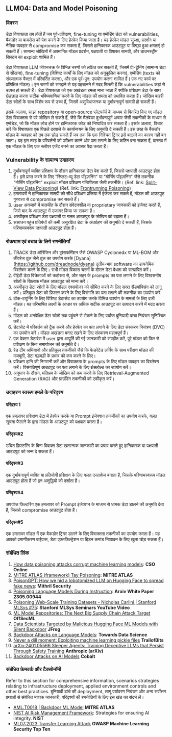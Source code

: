 ## LLM04: Data and Model Poisoning

### विवरण

डेटा विषाक्तता तब होती हैं जब पूर्व-प्रशिक्षण, fine-tuning या एम्बेडिंग डेटा को vulnerabilities, बैकडोर या बायसेस को पेश करने के लिए हेरफेर किया जाता हैं। यह हेरफेर मॉडल सुरक्षा, प्रदर्शन या नैतिक व्यवहार से compromise कर सकता हैं, जिससे हानिकारक आउटपुट या बिगड़ा हुआ क्षमताएं हो सकती हैंं। सामान्य जोखिमों में अपमानित मॉडल प्रदर्शन, पक्षपाती या विषाक्त सामग्री, और डाउनस्ट्रीम सिस्टम का exploit शामिल हैं।

डेटा विषाक्तता LLM जीवनचक्र के विभिन्न चरणों को लक्षित कर सकती हैं, जिसमें प्री-ट्रेनिंग (सामान्य डेटा से सीखना), fine-tuning (विशिष्ट कार्यों के लिए मॉडल को अनुकूलित करना), एम्बेडिंग (texts को संख्यात्मक वैक्टर में परिवर्तित करना), और एक पूर्व-पुन: उपयोग करना शामिल हैं ( एक नए कार्य पर प्रशिक्षित मॉडल)। इन चरणों को समझने से यह पहचानने में मदद मिलती हैं कि vulnerabilities कहां से उत्पन्न हो सकती हैंं। डेटा विषाक्तता को एक अखंडता हमला माना जाता हैं क्योंकि प्रशिक्षण डेटा के साथ छेड़छाड़ करना सटीक भविष्यवाणियां करने के लिए मॉडल की क्षमता को प्रभावित करता हैं। जोखिम बाहरी डेटा स्रोतों के साथ विशेष रूप से उच्च हैंं, जिसमें असुविधाजनक या दुर्भावनापूर्ण सामग्री हो सकती हैं।

इसके अलावा, साझा repository या open-source प्लेटफॉर्म के माध्यम से वितरित किए गए मॉडल डेटा विषाक्तता से परे जोखिम ले सकते हैंं, जैसे कि मैलवेयर दुर्भावनापूर्ण अचार जैसी तकनीकों के माध्यम से एम्बेडेड, जो कि मॉडल लोड होने पर हानिकारक कोड को निष्पादित कर सकता हैं। इसके अलावा, विचार करें कि विषाक्तता एक पिछले दरवाजे के कार्यान्वयन के लिए अनुमति दे सकती हैं। इस तरह के बैकडोर मॉडल के व्यवहार को तब तक छोड़ सकते हैंं जब तक कि एक निश्चित ट्रिगर इसे बदलने का कारण नहीं बन जाता। यह इस तरह के परिवर्तनों को परीक्षण करने और पता लगाने के लिए कठिन बना सकता हैं, वास्तव में एक मॉडल के लिए एक स्लीपर एजेंट बनने का अवसर पैदा करता हैं।

### Vulnerability के सामान्य उदाहरण

1.  दुर्भावनापूर्ण व्यक्ति प्रशिक्षण के दौरान हानिकारक डेटा पेश करते हैंं, जिससे पक्षपाती आउटपुट होता हैं। इसे प्राप्त करने के लिए "स्प्लिट-व्यू डेटा पॉइज़निंग" या "मोर्चिंग पॉइज़निंग" जैसे तकनीक "मोर्चिंग पॉइज़निंग" exploit मॉडल प्रशिक्षण गतिशीलता जैसी तकनीकें।
  (Ref. link: [Split-View Data Poisoning](https://github.com/GangGreenTemperTatum/speaking/blob/main/dc604/hacker-summer-camp-23/Ads%20_%20Poisoning%20Web%20Training%20Datasets%20_%20Flow%20Diagram%20-%20Exploit%201%20Split-View%20Data%20Poisoning.jpeg))
  (Ref. link: [Frontrunning Poisoning](https://github.com/GangGreenTemperTatum/speaking/blob/main/dc604/hacker-summer-camp-23/Ads%20_%20Poisoning%20Web%20Training%20Datasets%20_%20Flow%20Diagram%20-%20Exploit%202%20Frontrunning%20Data%20Poisoning.jpeg))
2.  हमलावरों ने हानिकारक सामग्री को सीधे प्रशिक्षण प्रक्रिया में इंजेक्ट कर सकते हैंं, मॉडल की आउटपुट गुणवत्ता से compromise कर सकते हैंं।
3.  user अनजाने में बातचीत के दौरान संवेदनशील या proprietary जानकारी को इंजेक्ट करते हैंं, जिसे बाद के आउटपुट में उजागर किया जा सकता हैं।
4.  अस्वीकृत प्रशिक्षण डेटा पक्षपाती या गलत आउटपुट के जोखिम को बढ़ाता हैं।
5.  संसाधन पहुंच प्रतिबंधों की कमी असुरक्षित डेटा के अंतर्ग्रहण की अनुमति दे सकती हैं, जिसके परिणामस्वरूप पक्षपाती आउटपुट होता हैं।

### रोकथाम एवं बचाव के लिये रणनीतियाँ

1. TRACK डेटा ओरिजिन और ट्रांसफॉर्मेशन जैसे OWASP Cyclonedx या ML-BOM और लीवरेज टूल जैसे टूल का उपयोग करके [Dyana] (https://github.com/dreadnode/dyana) तृतीय-भाग software का डायनेमिक विश्लेषण करने के लिए। सभी मॉडल विकास चरणों के दौरान डेटा वैधता को सत्यापित करें।
2. वीईटी डेटा विक्रेताओं को कठोरता से, और जहर के prompts का पता लगाने के लिए विश्वसनीय स्रोतों के खिलाफ मॉडल आउटपुट को मान्य करें।
3. अस्वीकृत डेटा स्रोतों के लिए मॉडल एक्सपोज़र को सीमित करने के लिए सख्त सैंडबॉक्सिंग को लागू करें। प्रतिकूल डेटा को फ़िल्टर करने के लिए विसंगति का पता लगाने की तकनीक का उपयोग करें. 
4. ठीक-ट्यूनिंग के लिए विशिष्ट डेटासेट का उपयोग करके विभिन्न उपयोग के मामलों के लिए दर्जी मॉडल। यह परिभाषित लक्ष्यों के आधार पर अधिक सटीक आउटपुट का उत्पादन करने में मदद करता हैं।
5. मॉडल को अनपेक्षित डेटा स्रोतों तक पहुंचने से रोकने के लिए पर्याप्त बुनियादी ढांचा नियंत्रण सुनिश्चित करें।
6. डेटासेट में परिवर्तन को ट्रैक करने और हेरफेर का पता लगाने के लिए डेटा संस्करण नियंत्रण (DVC) का उपयोग करें। मॉडल अखंडता बनाए रखने के लिए संस्करण महत्वपूर्ण हैं।
7. एक वेक्टर डेटाबेस में user द्वारा आपूर्ति की गई जानकारी को संग्रहीत करें, पूरे मॉडल को फिर से प्रशिक्षण के बिना समायोजन की अनुमति दें।
8. रेड टीम अभियानों और प्रतिकूल तकनीकों जैसे कि फेडरेटेड लर्निंग के साथ परीक्षण मॉडल की मजबूती, डेटा गड़बड़ी के प्रभाव को कम करने के लिए।
9. प्रशिक्षण हानि की निगरानी करें और विषाक्तता के prompts के लिए मॉडल व्यवहार का विश्लेषण करें। विसंगतिपूर्ण आउटपुट का पता लगाने के लिए थ्रेसहोल्ड का उपयोग करें।
10. अनुमान के दौरान, मतिभ्रम के जोखिम को कम करने के लिए Retrieval-Augmented Generation (RAG) और ग्राउंडिंग तकनीकों को एकीकृत करें।

### उदाहरण स्वरूप हमले के परिदृश्य

#### परिद्रश्य 1
  एक हमलावर प्रशिक्षण डेटा में हेरफेर करके या Prompt इंजेक्शन तकनीकों का उपयोग करके, गलत सूचना फैलाने के द्वारा मॉडल के आउटपुट को पक्षपात करता हैं।
#### परिदृश्य#2
  उचित फ़िल्टरिंग के बिना विषाक्त डेटा खतरनाक जानकारी का प्रचार करते हुए हानिकारक या पक्षपाती आउटपुट को जन्म दे सकता हैं।
#### परिदृश्य#3
  एक दुर्भावनापूर्ण व्यक्ति या प्रतियोगी प्रशिक्षण के लिए गलत दस्तावेज बनाता हैं, जिसके परिणामस्वरूप मॉडल आउटपुट होता हैं जो इन अशुद्धियों को दर्शाता हैं।
#### परिदृश्य#4
  अपर्याप्त फ़िल्टरिंग एक हमलावर को Prompt इंजेक्शन के माध्यम से भ्रामक डेटा डालने की अनुमति देता हैं, जिससे compromise आउटपुट होता हैं।
#### परिदृश्य#5
  एक हमलावर मॉडल में एक बैकडोर ट्रिगर डालने के लिए विषाक्तता तकनीकों का उपयोग करता हैं। यह आपको प्रमाणीकरण बाईपास, डेटा एक्सफिल्ट्रेशन या हिडन कमांड निष्पादन के लिए खुला छोड़ सकता हैं।

### संबंधित लिंक

1. [How data poisoning attacks corrupt machine learning models](https://www.csoonline.com/article/3613932/how-data-poisoning-attacks-corrupt-machine-learning-models.html): **CSO Online**
2. [MITRE ATLAS (framework) Tay Poisoning](https://atlas.mitre.org/studies/AML.CS0009/): **MITRE ATLAS**
3. [PoisonGPT: How we hid a lobotomized LLM on Hugging Face to spread fake news](https://blog.mithrilsecurity.io/poisongpt-how-we-hid-a-lobotomized-llm-on-hugging-face-to-spread-fake-news/): **Mithril Security**
4. [Poisoning Language Models During Instruction](https://arxiv.org/abs/2305.00944): **Arxiv White Paper 2305.00944**
5. [Poisoning Web-Scale Training Datasets - Nicholas Carlini | Stanford MLSys #75](https://www.youtube.com/watch?v=h9jf1ikcGyk): **Stanford MLSys Seminars YouTube Video**
6. [ML Model Repositories: The Next Big Supply Chain Attack Target](https://www.darkreading.com/cloud-security/ml-model-repositories-next-big-supply-chain-attack-target) **OffSecML**
7. [Data Scientists Targeted by Malicious Hugging Face ML Models with Silent Backdoor](https://jfrog.com/blog/data-scientists-targeted-by-malicious-hugging-face-ml-models-with-silent-backdoor/) **JFrog**
8. [Backdoor Attacks on Language Models](https://towardsdatascience.com/backdoor-attacks-on-language-models-can-we-trust-our-models-weights-73108f9dcb1f): **Towards Data Science**
9. [Never a dill moment: Exploiting machine learning pickle files](https://blog.trailofbits.com/2021/03/15/never-a-dill-moment-exploiting-machine-learning-pickle-files/) **TrailofBits**
10. [arXiv:2401.05566 Sleeper Agents: Training Deceptive LLMs that Persist Through Safety Training](https://www.anthropic.com/news/sleeper-agents-training-deceptive-llms-that-persist-through-safety-training) **Anthropic (arXiv)**
11. [Backdoor Attacks on AI Models](https://www.cobalt.io/blog/backdoor-attacks-on-ai-models) **Cobalt**

### संबंधित फ्रेमवर्क और टैक्सोनॉमी

Refer to this section for comprehensive information, scenarios strategies relating to infrastructure deployment, applied environment controls and other best practices.
बुनियादी ढांचे की deployment, लागू पर्यावरण नियंत्रण और अन्य सर्वोत्तम प्रथाओं से संबंधित व्यापक जानकारी, परिदृश्यों की रणनीतियों के लिए इस खंड का संदर्भ लें।

- [AML.T0018 | Backdoor ML Model](https://atlas.mitre.org/techniques/AML.T0018) **MITRE ATLAS**
- [NIST AI Risk Management Framework](https://www.nist.gov/itl/ai-risk-management-framework): Strategies for ensuring AI integrity. **NIST**
- [ML07:2023 Transfer Learning Attack](https://owasp.org/www-project-machine-learning-security-top-10/docs/ML07_2023-Transfer_Learning_Attack) **OWASP Machine Learning Security Top Ten**
